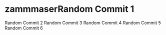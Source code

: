 # zammmaserRandom Commit 1
Random Commit 2
Random Commit 3
Random Commit 4
Random Commit 5
Random Commit 6
